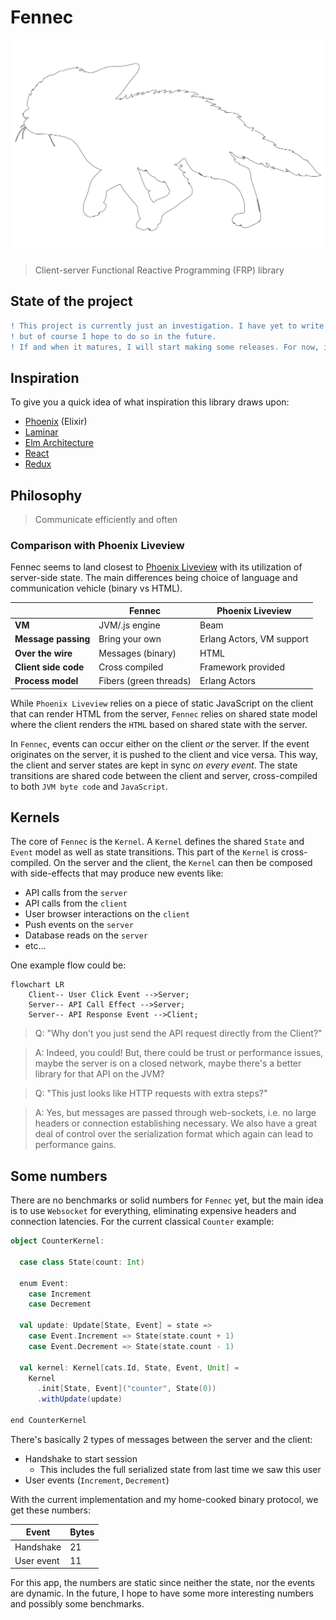 # Fennec
<p align="center">
  <img src="fennec-fox-silhouette-outline-original.svg" alt="fennec fox outline, svg"/>
</p>

> Client-server Functional Reactive Programming (FRP) library

## State of the project

```diff
! This project is currently just an investigation. I have yet to write any small or large applications with Fennec
! but of course I hope to do so in the future.
! If and when it matures, I will start making some releases. For now, it's open sourced as inspiration.
```
## Inspiration

To give you a quick idea of what inspiration this library draws upon:

* [Phoenix](https://www.phoenixframework.org/) (Elixir)
* [Laminar](https://laminar.dev/)
* [Elm Architecture](https://guide.elm-lang.org/architecture/)
* [React](https://reactjs.org/)
* [Redux](https://redux.js.org/)

## Philosophy

> Communicate efficiently and often

### Comparison with Phoenix Liveview

Fennec seems to land closest to [Phoenix Liveview](https://hexdocs.pm/phoenix_live_view/Phoenix.LiveView.html) with its
utilization of server-side state. The main differences being choice of language and communication vehicle (binary vs
HTML).

|                      | Fennec                 | Phoenix Liveview          |
|----------------------|------------------------|---------------------------|
| **VM**               | JVM/.js engine         | Beam                      |
| **Message passing**  | Bring your own         | Erlang Actors, VM support |
| **Over the wire**    | Messages (binary)      | HTML                      |
| **Client side code** | Cross compiled         | Framework provided        |
| **Process model**    | Fibers (green threads) | Erlang Actors             |

While `Phoenix Liveview` relies on a piece of static JavaScript on the client that can render HTML from the server,
`Fennec` relies on shared state model where the client renders the `HTML` based on shared state with the server.

In `Fennec`, events can occur either on the client _or_ the server. If the event originates on the server, it is pushed
to the client and vice versa. This way, the client and server states are kept in sync _on every event_.
The state transitions are shared code between the client and server, cross-compiled to both `JVM byte code`
and `JavaScript`.

## Kernels

The core of `Fennec` is the `Kernel`. A `Kernel` defines the shared `State` and `Event` model as well as state
transitions.
This part of the `Kernel` is cross-compiled. On the server and the client, the `Kernel` can then be composed with
side-effects
that may produce new events like:

* API calls from the `server`
* API calls from the `client`
* User browser interactions on the `client`
* Push events on the `server`
* Database reads on the `server`
* etc...

One example flow could be:

```mermaid
flowchart LR
    Client-- User Click Event -->Server;
    Server-- API Call Effect -->Server;
    Server-- API Response Event -->Client;
```

> Q: "Why don't you just send the API request directly from the Client?"

> A: Indeed, you could! But, there could be trust or performance issues, maybe the server is on a closed network,
> maybe there's a better library for that API on the JVM?

> Q: "This just looks like HTTP requests with extra steps?"

> A: Yes, but messages are passed through web-sockets, i.e. no large headers or connection establishing necessary.
> We also have a great deal of control over the serialization format which again can lead to performance gains.

## Some numbers

There are no benchmarks or solid numbers for `Fennec` yet, but the main idea is to use `Websocket` for everything,
eliminating
expensive headers and connection latencies.
For the current classical `Counter` example:

```scala
object CounterKernel:

  case class State(count: Int)
  
  enum Event:
    case Increment
    case Decrement
  
  val update: Update[State, Event] = state =>
    case Event.Increment => State(state.count + 1)
    case Event.Decrement => State(state.count - 1)
  
  val kernel: Kernel[cats.Id, State, Event, Unit] =
    Kernel
      .init[State, Event]("counter", State(0))
      .withUpdate(update)

end CounterKernel
```

There's basically 2 types of messages between the server and the client:

* Handshake to start session
    * This includes the full serialized state from last time we saw this user
* User events (`Increment`, `Decrement`)

With the current implementation and my home-cooked binary protocol, we get these numbers:

| Event      | Bytes |
|------------|-------|
| Handshake  | 21    |
| User event | 11    |

For this app, the numbers are static since neither the state, nor the events are dynamic. In the future, I hope to 
have some more interesting numbers and possibly some benchmarks.

